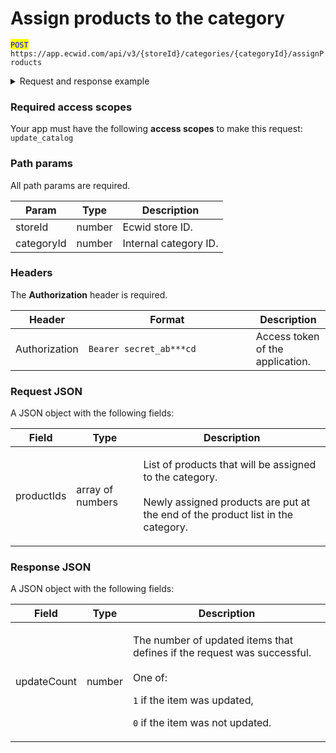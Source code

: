 # Assign products to the category

<mark style="color:blue;">`POST`</mark> `https://app.ecwid.com/api/v3/{storeId}/categories/{categoryId}/assignProducts`&#x20;

<details>

<summary>Request and response example</summary>

Request:

```http
POST /api/v3/1003/categories/9691094/assignProducts HTTP/1.1
Authorization: Bearer secret_token
Host: app.ecwid.com
Content-Type: application/json
Cache-Control: no-cache

{
  "productIds": [
    37208339,
    37208345
  ]
}
```

Response:

```json
{
  "updateCount": 1
}
```

</details>

### Required access scopes

Your app must have the following **access scopes** to make this request: `update_catalog`

### Path params

All path params are required.

| Param      | Type   | Description           |
| ---------- | ------ | --------------------- |
| storeId    | number | Ecwid store ID.       |
| categoryId | number | Internal category ID. |

### Headers

The **Authorization** header is required.

<table><thead><tr><th>Header</th><th width="252">Format</th><th>Description</th></tr></thead><tbody><tr><td>Authorization</td><td><code>Bearer secret_ab***cd</code></td><td>Access token of the application.</td></tr></tbody></table>

### Request JSON

A JSON object with the following fields:

| Field      | Type             | Description                                                                                                                                           |
| ---------- | ---------------- | ----------------------------------------------------------------------------------------------------------------------------------------------------- |
| productIds | array of numbers | <p>List of products that will be assigned to the category.<br><br>Newly assigned products are put at the end of the product list in the category.</p> |

### Response JSON

A JSON object with the following fields:

| Field       | Type   | Description                                                                                                                                                                                   |
| ----------- | ------ | --------------------------------------------------------------------------------------------------------------------------------------------------------------------------------------------- |
| updateCount | number | <p>The number of updated items that defines if the request was successful.<br><br>One of:</p><p><code>1</code> if the item was updated,</p><p><code>0</code> if the item was not updated.</p> |
